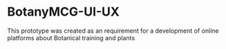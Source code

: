 # BotanyMCG-UI-UX
This prototype was created as an requirement for a development of online platforms about Botanical training and plants

